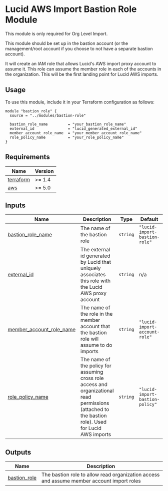 # Lucid AWS Import Bastion Role Module

This module is only required for Org Level Import.

This module should be set up in the bastion account (or the management/root account if you choose to not have a separate bastion account).

It will create an IAM role that allows Lucid's AWS import proxy account to assume it. This role can assume the member role in each of the accounts in the organization. This will be the first landing point for Lucid AWS imports.

## Usage

To use this module, include it in your Terraform configuration as follows:

```hcl
module "bastion_role" {
  source = "../modules/bastion-role"

  bastion_role_name         = "your_bastion_role_name"
  external_id               = "lucid_generated_external_id"
  member_account_role_name  = "your_member_account_role_name"
  role_policy_name          = "your_role_policy_name"
}
```

## Requirements

| Name | Version |
|------|---------|
| <a name="requirement_terraform"></a> [terraform](#requirement\_terraform) | >= 1.4 |
| <a name="requirement_aws"></a> [aws](#requirement\_aws) | >= 5.0 |

## Inputs

| Name | Description | Type | Default | Required |
|------|-------------|------|---------|:--------:|
| <a name="input_bastion_role_name"></a> [bastion\_role\_name](#input\_bastion\_role\_name) | The name of the bastion role | `string` | `"lucid-import-bastion-role"` | no |
| <a name="input_external_id"></a> [external\_id](#input\_external\_id) | The external id generated by Lucid that uniquely associates this role with the Lucid AWS proxy account | `string` | n/a | yes |
| <a name="input_member_account_role_name"></a> [member\_account\_role\_name](#input\_member\_account\_role\_name) | The name of the role in the member account that the bastion role will assume to do imports | `string` | `"lucid-import-account-role"` | no |
| <a name="input_role_policy_name"></a> [role\_policy\_name](#input\_role\_policy\_name) | The name of the policy for assuming cross role access and organizational read permissions (attached to the bastion role). Used for Lucid AWS imports | `string` | `"lucid-import-bastion-policy"` | no |

## Outputs

| Name | Description |
|------|-------------|
| <a name="output_bastion_role"></a> [bastion\_role](#output\_bastion\_role) | The bastion role to allow read organization access and assume member account import roles |